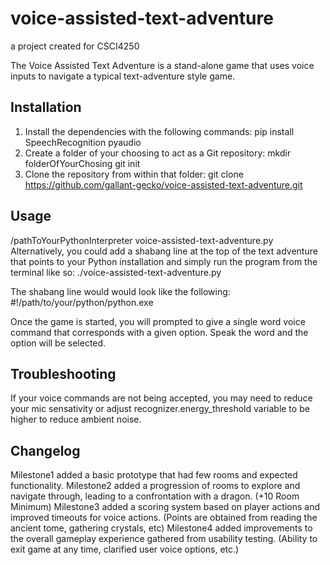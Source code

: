 # voice-assisted-text-adventure
a project created for CSCI4250

The Voice Assisted Text Adventure is a stand-alone game that uses voice inputs to navigate a typical text-adventure style game.

## Installation
1. Install the dependencies with the following commands:
  pip install SpeechRecognition pyaudio
2. Create a folder of your choosing to act as a Git repository:
  mkdir folderOfYourChosing
  git init
3. Clone the repository from within that folder:
  git clone https://github.com/gallant-gecko/voice-assisted-text-adventure.git

## Usage

/pathToYourPythonInterpreter voice-assisted-text-adventure.py
Alternatively, you could add a shabang line at the top of the text adventure that points to your Python installation and simply run the program from the terminal like so:
  ./voice-assisted-text-adventure.py

The shabang line would would look like the following:
  #!/path/to/your/python/python.exe

Once the game is started, you will prompted to give a single word voice command that corresponds with a given option.
Speak the word and the option will be selected.

## Troubleshooting
If your voice commands are not being accepted, you may need to reduce your mic sensativity or adjust recognizer.energy_threshold variable to be higher to reduce ambient noise.

## Changelog
Milestone1 added a basic prototype that had few rooms and expected functionality.
Milestone2 added a progression of rooms to explore and navigate through, leading to a confrontation with a dragon. (+10 Room Minimum)
Milestone3 added a scoring system based on player actions and improved timeouts for voice actions. (Points are obtained from reading the ancient tome, gathering crystals, etc)
Milestone4 added improvements to the overall gameplay experience gathered from usability testing. (Ability to exit game at any time, clarified user voice options, etc.)
